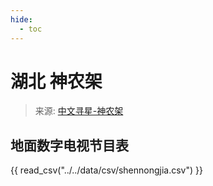 ```yaml
---
hide:
  - toc
---
```


# 湖北 神农架

> 来源: [中文寻星-神农架](http://dtmb.saoing.com/shennongjia.htm)

## 地面数字电视节目表

{{ read_csv("../../data/csv/shennongjia.csv") }}
